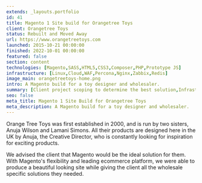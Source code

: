 ```yaml
---
extends: _layouts.portfolio
id: 41
title: Magento 1 Site build for Orangetree Toys
client: Orangetree Toys
status: Rebuilt and Moved Away
url: https://www.orangetreetoys.com
launched: 2015-10-21 00:00:00
finished: 2022-10-01 00:00:00
featured: false
section: content
technologies: [Magento,SASS,HTML5,CSS3,Composer,PHP,Prototype JS]
infrastructure: [Linux,Cloud,WAF,Percona,Nginx,Zabbix,Redis]
image_main: orangetreetoys-home.png
intro: A Magento build for a toy designer and wholesaler.
summary: [Client project scoping to determine the best solution,Infrastructure setup and configuration,Ongoing monitoring of the solution,Support and update planning,Custom module creation for client specific functionality,Module suggestion to improve sales and user experience,Security service setup and configuration,Server migration planning and execution]
seo: false
meta_title: Magento 1 Site Build for Orangetree Toys
meta_description: A Magento build for a toy designer and wholesaler.
---
```


Orange Tree Toys was first established in 2000, and is run by two sisters, Anuja Wilson and Lamani Simons. All their products are designed here in the UK by Anuja, the Creative Director, who is constantly looking for inspiration for exciting products.

We advised the client that Magento would be the ideal solution for them. With Magento's flexibility and leading ecommerce platform, we were able to produce a beautiful looking site while giving the client all the wholesale specific solutions they needed.
